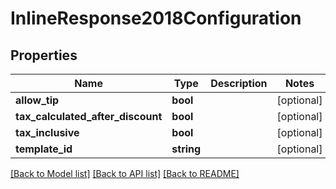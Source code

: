 # InlineResponse2018Configuration

## Properties
Name | Type | Description | Notes
------------ | ------------- | ------------- | -------------
**allow_tip** | **bool** |  | [optional] 
**tax_calculated_after_discount** | **bool** |  | [optional] 
**tax_inclusive** | **bool** |  | [optional] 
**template_id** | **string** |  | [optional] 

[[Back to Model list]](../README.md#documentation-for-models) [[Back to API list]](../README.md#documentation-for-api-endpoints) [[Back to README]](../README.md)


